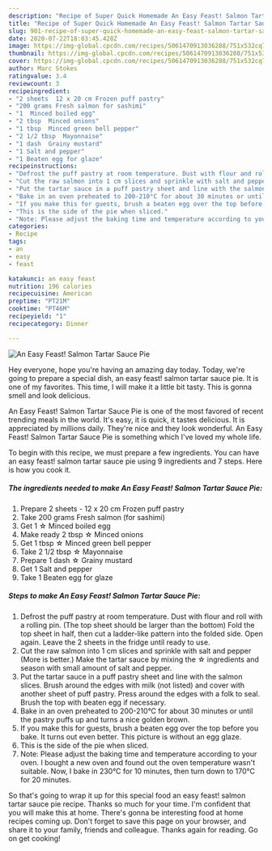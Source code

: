 ```yaml
---
description: "Recipe of Super Quick Homemade An Easy Feast! Salmon Tartar Sauce Pie"
title: "Recipe of Super Quick Homemade An Easy Feast! Salmon Tartar Sauce Pie"
slug: 901-recipe-of-super-quick-homemade-an-easy-feast-salmon-tartar-sauce-pie
date: 2020-07-22T18:03:45.428Z
image: https://img-global.cpcdn.com/recipes/5061470913036288/751x532cq70/an-easy-feast-salmon-tartar-sauce-pie-recipe-main-photo.jpg
thumbnail: https://img-global.cpcdn.com/recipes/5061470913036288/751x532cq70/an-easy-feast-salmon-tartar-sauce-pie-recipe-main-photo.jpg
cover: https://img-global.cpcdn.com/recipes/5061470913036288/751x532cq70/an-easy-feast-salmon-tartar-sauce-pie-recipe-main-photo.jpg
author: Marc Stokes
ratingvalue: 3.4
reviewcount: 3
recipeingredient:
- "2 sheets  12 x 20 cm Frozen puff pastry"
- "200 grams Fresh salmon for sashimi"
- "1  Minced boiled egg"
- "2 tbsp  Minced onions"
- "1 tbsp  Minced green bell pepper"
- "2 1/2 tbsp  Mayonnaise"
- "1 dash  Grainy mustard"
- "1 Salt and pepper"
- "1 Beaten egg for glaze"
recipeinstructions:
- "Defrost the puff pastry at room temperature. Dust with flour and roll with a rolling pin. (The top sheet should be larger than the bottom)  Fold the top sheet in half, then cut a ladder-like pattern into the folded side.  Open again. Leave the 2 sheets in the fridge until ready to use."
- "Cut the raw salmon into 1 cm slices and sprinkle with salt and pepper (More is better.)  Make the tartar sauce by mixing the ☆ ingredients and season with small amount of salt and pepper."
- "Put the tartar sauce in a puff pastry sheet and line with the salmon slices. Brush around the edges with milk (not listed) and cover with another sheet of puff pastry. Press around the edges with a folk to seal. Brush the top with beaten egg if necessary."
- "Bake in an oven preheated to 200-210°C for about 30 minutes or until the pastry puffs up and turns a nice golden brown."
- "If you make this for guests, brush a beaten egg over the top before you bake. It turns out even better. This picture is without an egg glaze."
- "This is the side of the pie when sliced."
- "Note: Please adjust the baking time and temperature according to your oven. I bought a new oven and found out the oven temperature wasn&#39;t suitable. Now, I bake in 230°C for 10 minutes, then turn down to 170°C for 20 minutes."
categories:
- Recipe
tags:
- an
- easy
- feast

katakunci: an easy feast 
nutrition: 196 calories
recipecuisine: American
preptime: "PT21M"
cooktime: "PT46M"
recipeyield: "1"
recipecategory: Dinner

---
```



![An Easy Feast! Salmon Tartar Sauce Pie](https://img-global.cpcdn.com/recipes/5061470913036288/751x532cq70/an-easy-feast-salmon-tartar-sauce-pie-recipe-main-photo.jpg)

Hey everyone, hope you're having an amazing day today. Today, we're going to prepare a special dish, an easy feast! salmon tartar sauce pie. It is one of my favorites. This time, I will make it a little bit tasty. This is gonna smell and look delicious.

An Easy Feast! Salmon Tartar Sauce Pie is one of the most favored of recent trending meals in the world. It's easy, it is quick, it tastes delicious. It is appreciated by millions daily. They're nice and they look wonderful. An Easy Feast! Salmon Tartar Sauce Pie is something which I've loved my whole life.




To begin with this recipe, we must prepare a few ingredients. You can have an easy feast! salmon tartar sauce pie using 9 ingredients and 7 steps. Here is how you cook it.

<!--inarticleads1-->

##### The ingredients needed to make An Easy Feast! Salmon Tartar Sauce Pie:

1. Prepare 2 sheets - 12 x 20 cm Frozen puff pastry
1. Take 200 grams Fresh salmon (for sashimi)
1. Get 1 ☆ Minced boiled egg
1. Make ready 2 tbsp ☆ Minced onions
1. Get 1 tbsp ☆ Minced green bell pepper
1. Take 2 1/2 tbsp ☆ Mayonnaise
1. Prepare 1 dash ☆ Grainy mustard
1. Get 1 Salt and pepper
1. Take 1 Beaten egg for glaze




<!--inarticleads2-->

##### Steps to make An Easy Feast! Salmon Tartar Sauce Pie:

1. Defrost the puff pastry at room temperature. Dust with flour and roll with a rolling pin. (The top sheet should be larger than the bottom)  Fold the top sheet in half, then cut a ladder-like pattern into the folded side.  Open again. Leave the 2 sheets in the fridge until ready to use.
1. Cut the raw salmon into 1 cm slices and sprinkle with salt and pepper (More is better.)  Make the tartar sauce by mixing the ☆ ingredients and season with small amount of salt and pepper.
1. Put the tartar sauce in a puff pastry sheet and line with the salmon slices. Brush around the edges with milk (not listed) and cover with another sheet of puff pastry. Press around the edges with a folk to seal. Brush the top with beaten egg if necessary.
1. Bake in an oven preheated to 200-210°C for about 30 minutes or until the pastry puffs up and turns a nice golden brown.
1. If you make this for guests, brush a beaten egg over the top before you bake. It turns out even better. This picture is without an egg glaze.
1. This is the side of the pie when sliced.
1. Note: Please adjust the baking time and temperature according to your oven. I bought a new oven and found out the oven temperature wasn&#39;t suitable. Now, I bake in 230°C for 10 minutes, then turn down to 170°C for 20 minutes.




So that's going to wrap it up for this special food an easy feast! salmon tartar sauce pie recipe. Thanks so much for your time. I'm confident that you will make this at home. There's gonna be interesting food at home recipes coming up. Don't forget to save this page on your browser, and share it to your family, friends and colleague. Thanks again for reading. Go on get cooking!

